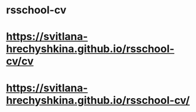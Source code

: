 # rsschool-cv
# https://svitlana-hrechyshkina.github.io/rsschool-cv/cv
# https://svitlana-hrechyshkina.github.io/rsschool-cv/
